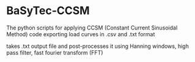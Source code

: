# BaSyTec-CCSM
The python scripts for applying CCSM (Constant Current Sinusoidal Method) code
exporting load curves in .csv and .txt format

takes .txt output file and post-processes it using Hanning windows, high pass filter, fast fourier transform (FFT)
